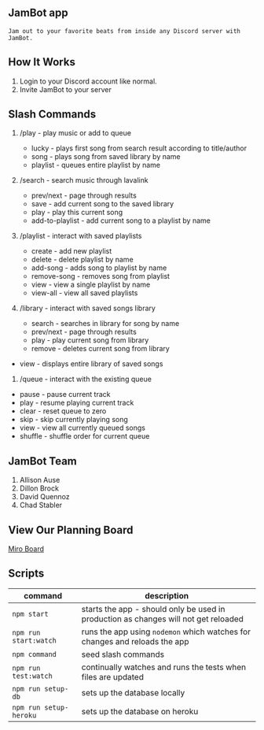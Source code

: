 ## JamBot app

`Jam out to your favorite beats from inside any Discord server with JamBot.`

## How It Works

1. Login to your Discord account like normal.
1. Invite JamBot to your server

## Slash Commands

1. /play - play music or add to queue

   - lucky - plays first song from search result according to title/author
   - song - plays song from saved library by name
   - playlist - queues entire playlist by name

1. /search - search music through lavalink

   - prev/next - page through results
   - save - add current song to the saved library
   - play - play this current song
   - add-to-playlist - add current song to a playlist by name

1. /playlist - interact with saved playlists

   - create - add new playlist
   - delete - delete playlist by name
   - add-song - adds song to playlist by name
   - remove-song - removes song from playlist
   - view - view a single playlist by name
   - view-all - view all saved playlists

1. /library - interact with saved songs library
   - search - searches in library for song by name
   * prev/next - page through results
   * play - play current song from library
   * remove - deletes current song from library

- view - displays entire library of saved songs

1. /queue - interact with the existing queue

- pause - pause current track
- play - resume playing current track
- clear - reset queue to zero
- skip - skip currently playing song
- view - view all currently queued songs
- shuffle - shuffle order for current queue

## JamBot Team

1. Allison Ause
1. Dillon Brock
1. David Quennoz
1. Chad Stabler

## View Our Planning Board

[Miro Board](https://miro.com/app/board/uXjVPcbOsVQ=/?share_link_id=699587777489)

## Scripts

| command                | description                                                                         |
| ---------------------- | ----------------------------------------------------------------------------------- |
| `npm start`            | starts the app - should only be used in production as changes will not get reloaded |
| `npm run start:watch`  | runs the app using `nodemon` which watches for changes and reloads the app          |
| `npm command`          | seed slash commands                                                                 |
| `npm run test:watch`   | continually watches and runs the tests when files are updated                       |
| `npm run setup-db`     | sets up the database locally                                                        |
| `npm run setup-heroku` | sets up the database on heroku                                                      |
